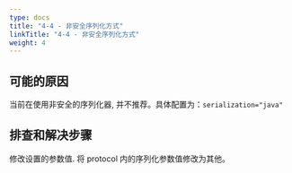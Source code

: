 ```yaml
---
type: docs
title: "4-4 - 非安全序列化方式"
linkTitle: "4-4 - 非安全序列化方式"
weight: 4
---
```


## 可能的原因

当前在使用非安全的序列化器, 并不推荐。具体配置为：`serialization="java"`

## 排查和解决步骤

修改设置的参数值. 将 protocol 内的序列化参数值修改为其他。

<p style="margin-top: 3rem;"> </p>